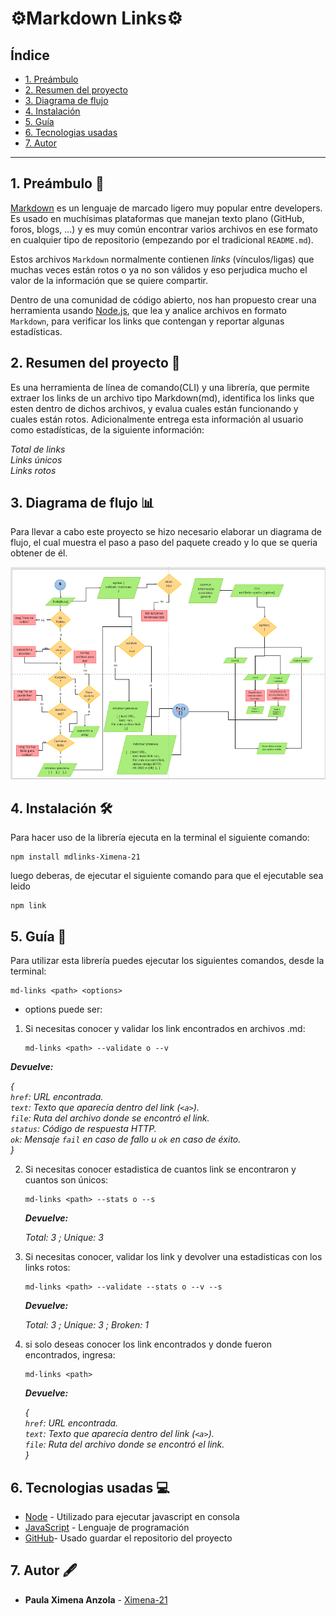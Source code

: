 # ⚙️Markdown Links⚙️

## Índice

* [1. Preámbulo](#1-preámbulo)
* [2. Resumen del proyecto](#2-resumen-del-proyecto)
* [3. Diagrama de flujo](#3-diagrama-de-flujo)
* [4. Instalación](#4-instalación)
* [5. Guía](#5-guía)
* [6. Tecnologias usadas](#6-tecnologías-usadas)
* [7. Autor](#7-Autor)
***

## 1. Preámbulo 👀

[Markdown](https://es.wikipedia.org/wiki/Markdown) es un lenguaje de marcado
ligero muy popular entre developers. Es usado en muchísimas plataformas que
manejan texto plano (GitHub, foros, blogs, ...) y es muy común
encontrar varios archivos en ese formato en cualquier tipo de repositorio
(empezando por el tradicional `README.md`).

Estos archivos `Markdown` normalmente contienen _links_ (vínculos/ligas) que
muchas veces están rotos o ya no son válidos y eso perjudica mucho el valor de
la información que se quiere compartir.

Dentro de una comunidad de código abierto, nos han propuesto crear una
herramienta usando [Node.js](https://nodejs.org/), que lea y analice archivos
en formato `Markdown`, para verificar los links que contengan y reportar
algunas estadísticas.

## 2. Resumen del proyecto 📄

Es una herramienta de línea de comando(CLI) y una librería, que permite extraer los links de un archivo tipo Markdown(md), identifica los links que esten dentro de dichos archivos, y evalua cuales están funcionando y cuales están rotos. Adicionalmente entrega esta información al usuario como estadísticas, de la siguiente información:

  *Total de links* <br>
  *Links únicos* <br>
  *Links rotos* <br>

## 3. Diagrama de flujo 📊

Para llevar a  cabo este proyecto se hizo necesario elaborar un diagrama de flujo, el cual muestra el paso a paso del paquete creado y lo que se queria obtener de él.

<img src="flujograma.png" width=700 >


## 4. Instalación 🛠️

Para hacer uso de la librería ejecuta en la terminal el siguiente comando: 
  ```
  npm install mdlinks-Ximena-21
  ```

luego deberas, de ejecutar el siguiente comando para que el ejecutable sea leido
  ```
  npm link
  ```


## 5. Guía 📝 

Para utilizar esta librería puedes ejecutar los siguientes comandos, desde la terminal: 
  ```
 md-links <path> <options>
 ```

- options puede ser:

1. Si necesitas conocer y validar los link encontrados en archivos .md:
   ```
   md-links <path> --validate o --v
   ```

  ***Devuelve:***

  *{*<br>
      *`href`: URL encontrada.*<br>
      *`text`: Texto que aparecía dentro del link (`<a>`).*<br>
      *`file`: Ruta del archivo donde se encontró el link.*<br>
      *`status`: Código de respuesta HTTP.*<br>
      *`ok`: Mensaje `fail` en caso de fallo u `ok` en caso de éxito.*<br>
  *}*

2. Si necesitas conocer estadistica de cuantos link  se encontraron y cuantos son únicos:
    ```
   md-links <path> --stats o --s
   ```

   ***Devuelve:***

    *Total: 3 ; Unique: 3*

3. Si necesitas conocer, validar los link y devolver una estadisticas con los links rotos:
   ```
   md-links <path> --validate --stats o --v --s
   ```

   ***Devuelve:***

    *Total: 3 ; Unique: 3 ; Broken: 1*

4. si solo deseas conocer los link encontrados y donde fueron encontrados, ingresa:
   ```
   md-links <path>
   ```

   ***Devuelve:***

    *{*<br>
        *`href`: URL encontrada.*<br>
        *`text`: Texto que aparecía dentro del link (`<a>`).*<br>
        *`file`: Ruta del archivo donde se encontró el link.*<br>
    *}*

## 6. Tecnologias usadas 💻
* [Node](https://nodejs.org/es/) - Utilizado para ejecutar javascript en consola
* [JavaScript](https://developer.mozilla.org/es/docs/Web/JavaScript) - Lenguaje de programación
* [GitHub](https://github.com/)- Usado guardar el repositorio del proyecto

## 7. Autor 🖋️
* **Paula Ximena Anzola** - [Ximena-21](https://github.com/Ximena-21) 
